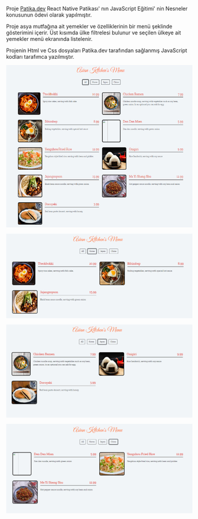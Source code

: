 Proje [Patika.dev](https://academy.patika.dev/) React Native Patikası' nın JavaScript Eğitimi' nin Nesneler konusunun ödevi olarak yapılmıştır.

Proje asya mutfağına ait yemekler ve özelliklerinin bir menü şeklinde gösterimini içerir. Üst kısımda ülke filtrelesi bulunur ve seçilen ülkeye ait yemekler menü ekranında listelenir.

Projenin Html ve Css dosyaları Patika.dev tarafından sağlanmış JavaScript kodları tarafımca yazılmıştır.

![](./img/ScreenShot.PNG "Screen Shot")

![](./img/ScreenShot_1.PNG "Screen Shot")

![](./img/ScreenShot_2.PNG "Screen Shot")

![](./img/ScreenShot_3.PNG "Screen Shot")
